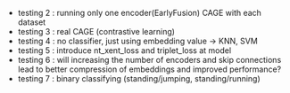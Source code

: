 - testing 2 : running only one encoder(EarlyFusion) CAGE with each dataset
- testing 3 : real CAGE (contrastive learning)
- testing 4 : no classifier, just using embedding value -> KNN, SVM
- testing 5 : introduce nt_xent_loss and triplet_loss at model
- testing 6 : will increasing the number of encoders and skip connections lead to better compression of embeddings and improved performance?
- testing 7 : binary classifying (standing/jumping, standing/running)